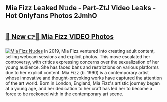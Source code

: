 ## Mia Fizz Le𝚊ked N𝚞de - Part-ZtJ Video Le𝚊ks - Hot Onlyf𝚊ns Photos 2JmhO

# <h2><a href="http://ab17146.deff.icu/?id=Mia+Fizz">🔗 New 👉🔴 Mia Fizz VIDEO Photos</a></h2>

[![Mia Fizz N𝚞des](https://i.imgur.com/rIISA9y.gif)](http://ab17146.deff.icu/?id=Mia+Fizz)
In 2019, Mia Fizz ventured into creating adult content, selling webcam sessions and explicit photos. This move escalated her controversy, with critics expressing concerns over the sexualization of her young audience. She has faced bans and restrictions on various platforms due to her explicit content. Mia Fizz (b. 1990) is a contemporary artist whose innovative and thought-provoking works have captured the attention of the art world. Born in London, England, Mia Fizz's artistic journey began at a young age, and her dedication to her craft has led her to become a force to be reckoned with in the contemporary art scene.
